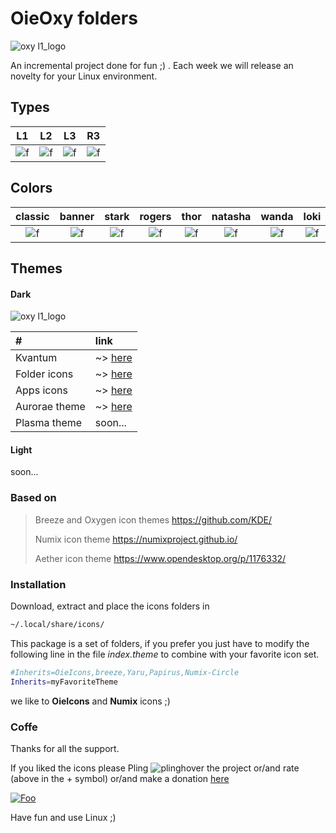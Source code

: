 # OieOxy folders

![oxy l1_logo](https://git.opendesktop.org/adhe/oieoxy/raw/master/images/oxy48.png "")

An incremental project done for fun  ;) . Each week we will release an novelty for your Linux environment.

## Types

| L1 | L2 | L3 | R3 |
|:--:|:--:|:--:|:--:|
| ![f](https://git.opendesktop.org/adhe/oieoxy/raw/master/images/folders_v0.5/l1.png "")   | ![f](https://git.opendesktop.org/adhe/oieoxy/raw/master/images/folders_v0.5/l2.png "")   |  ![f](https://git.opendesktop.org/adhe/oieoxy/raw/master/images/folders_v0.5/l3.png "")  |  ![f](https://git.opendesktop.org/adhe/oieoxy/raw/master/images/folders_v0.5/r3.png "")  |

## Colors 


| classic        | banner           | stark  | rogers        | thor           | natasha  | wanda        | loki           | tchalla |
|:-------------:|:-------------:|:-------------:|:-------------:|:-------------:|:-------------:|:-------------:|:-------------:|:-------------:|
| ![f](https://git.opendesktop.org/adhe/oieoxy/raw/master/images/folders_v0.5/classic.png "")| ![f](https://git.opendesktop.org/adhe/oieoxy/raw/master/images/folders_v0.5/banner.png "")| ![f](https://git.opendesktop.org/adhe/oieoxy/raw/master/images/folders_v0.5/stark.png "")| ![f](https://git.opendesktop.org/adhe/oieoxy/raw/master/images/folders_v0.5/rogers.png "")| ![f](https://git.opendesktop.org/adhe/oieoxy/raw/master/images/folders_v0.5/thor.png "")| ![f](https://git.opendesktop.org/adhe/oieoxy/raw/master/images/folders_v0.5/natasha.png "")| ![f](https://git.opendesktop.org/adhe/oieoxy/raw/master/images/folders_v0.5/wanda.png "")| ![f](https://git.opendesktop.org/adhe/oieoxy/raw/master/images/folders_v0.5/loki.png "")| ![f](https://git.opendesktop.org/adhe/oieoxy/raw/master/images/folders_v0.5/tchalla.png "")|

## Themes

#### Dark 

![oxy l1_logo](https://git.opendesktop.org/adhe/oie/raw/master/images/wall_dark01.png "")

| #             |      link    |
|:--------------|:-------------|
| Kvantum       | ~> [here](https://www.opendesktop.org/p/1302335/) |
| Folder icons  | ~> [here](https://www.opendesktop.org/p/1300159/) |
| Apps icons    | ~> [here](https://www.opendesktop.org/p/1299058/) |
| Aurorae theme | ~> [here](https://www.opendesktop.org/p/1302336/) |
| Plasma theme  | soon... |

#### Light

soon...

### Based on

> Breeze and Oxygen icon themes https://github.com/KDE/
>
> Numix icon theme https://numixproject.github.io/
>
> Aether icon theme https://www.opendesktop.org/p/1176332/

### Installation

Download, extract and place the icons folders in

```bash
~/.local/share/icons/
```

This package is a set of folders, if you prefer you just have to modify the following line in the file *index.theme* to combine with your favorite icon set.

```bash
#Inherits=OieIcons,breeze,Yaru,Papirus,Numix-Circle
Inherits=myFavoriteTheme
```

we like to **OieIcons** and **Numix** icons ;)


### Coffe

Thanks for all the support.

If you liked the icons please Pling ![plinghover](https://www.opendesktop.org/images/system/pling-btn-hover.png "") the project or/and rate  (above in the + symbol) or/and make a donation [here](https://www.paypal.com/cgi-bin/webscr?cmd=_s-xclick&hosted_button_id=8L3MF9FCT5ZQY&source=url)

<a href="https://www.paypal.com/cgi-bin/webscr?cmd=_s-xclick&hosted_button_id=8L3MF9FCT5ZQY&source=url" rel="oxy">![Foo](https://git.opendesktop.org/adhe/oieoxy/raw/master/images/donate.png "")</a>


Have fun and use Linux ;)

